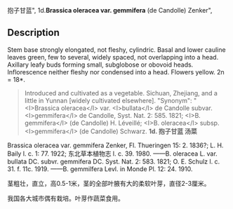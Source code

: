 抱子甘蓝",
1d.**Brassica oleracea var. gemmifera** (de Candolle) Zenker",

## Description
Stem base strongly elongated, not fleshy, cylindric. Basal and lower cauline leaves green, few to several, widely spaced, not overlapping into a head. Axillary leafy buds forming small, subglobose or obovoid heads. Inflorescence neither fleshy nor condensed into a head. Flowers yellow. 2n = 18*.

> Introduced and cultivated as a vegetable. Sichuan, Zhejiang, and a little in Yunnan [widely cultivated elsewhere].
  "Synonym": "&lt;I&gt;Brassica oleracea&lt;/I&gt; var. &lt;I&gt;bullata&lt;/I&gt; de Candolle subvar. &lt;I&gt;gemmifera&lt;/I&gt; de Candolle, Syst. Nat. 2: 585. 1821; &lt;I&gt;B. gemmifera&lt;/I&gt; (de Candolle) H. Léveillé; &lt;I&gt;B. oleracea&lt;/I&gt; subsp. &lt;I&gt;gemmifera&lt;/I&gt; (de Candolle) Schwarz.
**1d. 抱子甘蓝 汤菜**

Brassica oleracea var. gemmifera Zenker, Fl. Thueringen 15: 2. 1836?; L. H. Baily l. c. 1: 77. 1922; 东北草本植物志 l. c. 39. 1980. ——B. oleracea L. var. bullata DC. subvr. gemmifera DC. Syst. Nat. 2: 583. 1821; O. E. Schulz l. c. 31. f. 11c. 1919. ——B. gemmilfera Levl. in Monde Pl. 12: 24. 1910.

茎粗壮，直立，高0.5-1米，茎的全部叶腋有大的柔软叶芽，直径2-3厘米。

我国各大城市偶有栽培。叶芽作蔬菜食用。
